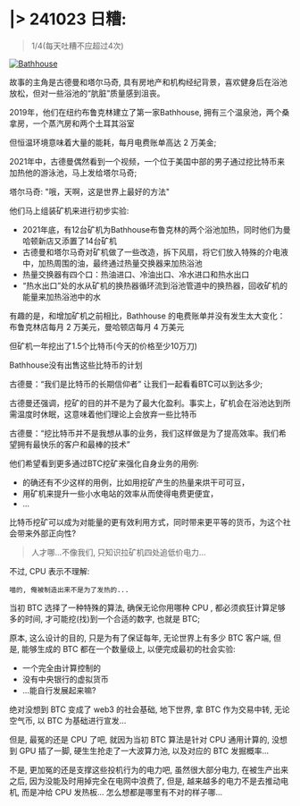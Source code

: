 # |> 241023 日糟:
> 1/4(每天吐糟不应超过4次)

[![Bathhouse](https://ipic.zoomquiet.top/2024-10-23-GadfpfLbEAEWDbw.jpeg)](https://x.com/starzqeth/status/1848585831415746729)

故事的主角是古德曼和塔尔马奇, 具有房地产和机构经纪背景，喜欢健身后在浴池放松，但对一些浴池的“肮脏”质量感到沮丧。

2019年，他们在纽约布鲁克林建立了第一家Bathhouse, 拥有三个温泉池，两个桑拿房，一个蒸汽房和两个土耳其浴室

但恒温环境意味着大量的能耗，每月电费账单高达 2 万美金;

2021年中，古德曼偶然看到一个视频，一个位于美国中部的男子通过挖比特币来加热他的游泳池，马上发给塔尔马奇;

塔尔马奇: "哦，天啊，这是世界上最好的方法"

他们马上组装矿机来进行初步实验:

- 2021年底，有12台矿机为Bathhouse布鲁克林的两个浴池加热，同时他们为曼哈顿新店又添置了14台矿机
- 古德曼和塔尔马奇对矿机做了一些改造，拆下风扇，将它们放入特殊的介电液中，加热周围的油，最终通过热量交换器来加热浴池
- 热量交换器有四个口：热油进口、冷油出口、冷水进口和热水出口
- “热水出口”处的水从矿机的换热器循环流到浴池管道中的换热器，回收矿机的能量来加热浴池中的水

有趣的是，和增加矿机之前相比，Bathhouse 的电费账单并没有发生太大变化：布鲁克林店每月 2 万美元，曼哈顿店每月 4 万美元

但矿机一年挖出了1.5个比特币(今天的价格至少10万刀)

Bathhouse没有出售这些比特币的计划

古德曼：“我们是比特币的长期信仰者” 让我们一起看看BTC可以到达多少;

古德曼还强调，挖矿的目的并不是为了最大化盈利。事实上，矿机会在浴池达到所需温度时休眠，这意味着他们理论上会放弃一些比特币

古德曼：“挖比特币并不是我想从事的业务，我们这样做是为了提高效率。我们希望拥有最快乐的客户和最棒的技术”

他们希望看到更多通过BTC挖矿来强化自身业务的用例:

- 的确还有不少这样的用例，比如用挖矿产生的热量来烘干可可豆，
- 用矿机来提升一些小水电站的效率从而使得电费更便宜，
- ...

比特币挖矿可以成为对能量的更有效利用方式，同时带来更平等的货币，为这个社会带来外部正向性?

> 人才哪...不像我们, 只知识拉矿机四处追低价电力...

不过, CPU 表示不理解:

    喵的, 俺被制造出来不是为了发热的...

当初 BTC 选择了一种特殊的算法,
确保无论你用哪种 CPU , 都必须疯狂计算足够多的时间, 才可能挖(找)到一个合适的数字, 也就是 BTC;

原本, 这么设计的目的, 只是为有了保证每年, 无论世界上有多少 BTC 客户端, 
但是, 能够生成的 BTC 都在一个数量级上,
以便完成最初的社会实验:

- 一个完全由计算控制的
- 没有中央银行的虚拟货币
- ...能自行发展起来嘛?

绝对没想到 BTC 变成了 web3 的社会基础,
地下世界, 拿 BTC 作为交易中转,
无论空气币, 以 BTC 为基础进行宣发...

但是, 最冤的还是 CPU 了吧, 就因为当初 BTC 算法是针对 CPU 通用计算的,
没想到 GPU 插了一脚, 硬生生抢走了一大波算力池, 以及对应的 BTC 发掘概率...

不是, 更加冤的还是支撑这些投机行为的电力吧,
虽然很大部分电力, 在被生产出来之后, 因为没能及时用掉完全在电网中浪费了,
但是, 越来越多的电力不是去推动电机, 而是冲给 CPU 发热板...
怎么想都是哪里有不对的样子哪...

